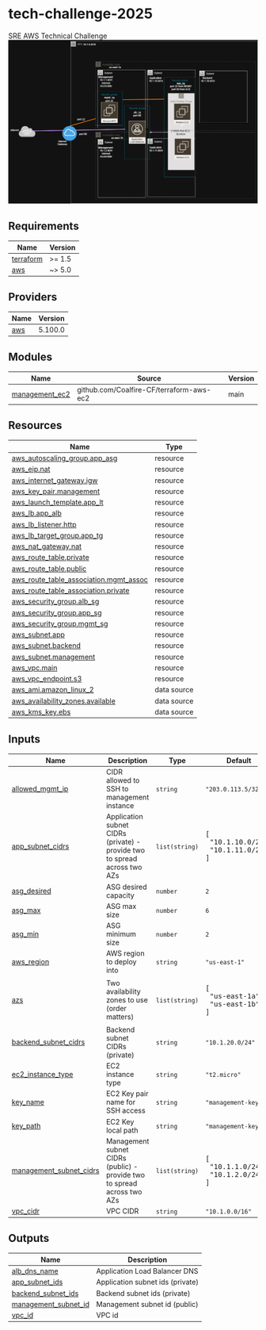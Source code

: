 # tech-challenge-2025
SRE AWS Technical Challenge
![Architecture](docs/Tech-Challenge.png)

<!-- BEGIN_TF_DOCS -->
## Requirements

| Name | Version |
|------|---------|
| <a name="requirement_terraform"></a> [terraform](#requirement\_terraform) | >= 1.5 |
| <a name="requirement_aws"></a> [aws](#requirement\_aws) | ~> 5.0 |

## Providers

| Name | Version |
|------|---------|
| <a name="provider_aws"></a> [aws](#provider\_aws) | 5.100.0 |

## Modules

| Name | Source | Version |
|------|--------|---------|
| <a name="module_management_ec2"></a> [management\_ec2](#module\_management\_ec2) | github.com/Coalfire-CF/terraform-aws-ec2 | main |

## Resources

| Name | Type |
|------|------|
| [aws_autoscaling_group.app_asg](https://registry.terraform.io/providers/hashicorp/aws/latest/docs/resources/autoscaling_group) | resource |
| [aws_eip.nat](https://registry.terraform.io/providers/hashicorp/aws/latest/docs/resources/eip) | resource |
| [aws_internet_gateway.igw](https://registry.terraform.io/providers/hashicorp/aws/latest/docs/resources/internet_gateway) | resource |
| [aws_key_pair.management](https://registry.terraform.io/providers/hashicorp/aws/latest/docs/resources/key_pair) | resource |
| [aws_launch_template.app_lt](https://registry.terraform.io/providers/hashicorp/aws/latest/docs/resources/launch_template) | resource |
| [aws_lb.app_alb](https://registry.terraform.io/providers/hashicorp/aws/latest/docs/resources/lb) | resource |
| [aws_lb_listener.http](https://registry.terraform.io/providers/hashicorp/aws/latest/docs/resources/lb_listener) | resource |
| [aws_lb_target_group.app_tg](https://registry.terraform.io/providers/hashicorp/aws/latest/docs/resources/lb_target_group) | resource |
| [aws_nat_gateway.nat](https://registry.terraform.io/providers/hashicorp/aws/latest/docs/resources/nat_gateway) | resource |
| [aws_route_table.private](https://registry.terraform.io/providers/hashicorp/aws/latest/docs/resources/route_table) | resource |
| [aws_route_table.public](https://registry.terraform.io/providers/hashicorp/aws/latest/docs/resources/route_table) | resource |
| [aws_route_table_association.mgmt_assoc](https://registry.terraform.io/providers/hashicorp/aws/latest/docs/resources/route_table_association) | resource |
| [aws_route_table_association.private](https://registry.terraform.io/providers/hashicorp/aws/latest/docs/resources/route_table_association) | resource |
| [aws_security_group.alb_sg](https://registry.terraform.io/providers/hashicorp/aws/latest/docs/resources/security_group) | resource |
| [aws_security_group.app_sg](https://registry.terraform.io/providers/hashicorp/aws/latest/docs/resources/security_group) | resource |
| [aws_security_group.mgmt_sg](https://registry.terraform.io/providers/hashicorp/aws/latest/docs/resources/security_group) | resource |
| [aws_subnet.app](https://registry.terraform.io/providers/hashicorp/aws/latest/docs/resources/subnet) | resource |
| [aws_subnet.backend](https://registry.terraform.io/providers/hashicorp/aws/latest/docs/resources/subnet) | resource |
| [aws_subnet.management](https://registry.terraform.io/providers/hashicorp/aws/latest/docs/resources/subnet) | resource |
| [aws_vpc.main](https://registry.terraform.io/providers/hashicorp/aws/latest/docs/resources/vpc) | resource |
| [aws_vpc_endpoint.s3](https://registry.terraform.io/providers/hashicorp/aws/latest/docs/resources/vpc_endpoint) | resource |
| [aws_ami.amazon_linux_2](https://registry.terraform.io/providers/hashicorp/aws/latest/docs/data-sources/ami) | data source |
| [aws_availability_zones.available](https://registry.terraform.io/providers/hashicorp/aws/latest/docs/data-sources/availability_zones) | data source |
| [aws_kms_key.ebs](https://registry.terraform.io/providers/hashicorp/aws/latest/docs/data-sources/kms_key) | data source |

## Inputs

| Name | Description | Type | Default | Required |
|------|-------------|------|---------|:--------:|
| <a name="input_allowed_mgmt_ip"></a> [allowed\_mgmt\_ip](#input\_allowed\_mgmt\_ip) | CIDR allowed to SSH to management instance | `string` | `"203.0.113.5/32"` | no |
| <a name="input_app_subnet_cidrs"></a> [app\_subnet\_cidrs](#input\_app\_subnet\_cidrs) | Application subnet CIDRs (private) - provide two to spread across two AZs | `list(string)` | <pre>[<br/>  "10.1.10.0/24",<br/>  "10.1.11.0/24"<br/>]</pre> | no |
| <a name="input_asg_desired"></a> [asg\_desired](#input\_asg\_desired) | ASG desired capacity | `number` | `2` | no |
| <a name="input_asg_max"></a> [asg\_max](#input\_asg\_max) | ASG max size | `number` | `6` | no |
| <a name="input_asg_min"></a> [asg\_min](#input\_asg\_min) | ASG minimum size | `number` | `2` | no |
| <a name="input_aws_region"></a> [aws\_region](#input\_aws\_region) | AWS region to deploy into | `string` | `"us-east-1"` | no |
| <a name="input_azs"></a> [azs](#input\_azs) | Two availability zones to use (order matters) | `list(string)` | <pre>[<br/>  "us-east-1a",<br/>  "us-east-1b"<br/>]</pre> | no |
| <a name="input_backend_subnet_cidrs"></a> [backend\_subnet\_cidrs](#input\_backend\_subnet\_cidrs) | Backend subnet CIDRs (private) | `string` | `"10.1.20.0/24"` | no |
| <a name="input_ec2_instance_type"></a> [ec2\_instance\_type](#input\_ec2\_instance\_type) | EC2 instance type | `string` | `"t2.micro"` | no |
| <a name="input_key_name"></a> [key\_name](#input\_key\_name) | EC2 Key pair name for SSH access | `string` | `"management-key"` | no |
| <a name="input_key_path"></a> [key\_path](#input\_key\_path) | EC2 Key local path | `string` | `"management-key"` | no |
| <a name="input_management_subnet_cidrs"></a> [management\_subnet\_cidrs](#input\_management\_subnet\_cidrs) | Management subnet CIDRs (public) - provide two to spread across two AZs | `list(string)` | <pre>[<br/>  "10.1.1.0/24",<br/>  "10.1.2.0/24"<br/>]</pre> | no |
| <a name="input_vpc_cidr"></a> [vpc\_cidr](#input\_vpc\_cidr) | VPC CIDR | `string` | `"10.1.0.0/16"` | no |

## Outputs

| Name | Description |
|------|-------------|
| <a name="output_alb_dns_name"></a> [alb\_dns\_name](#output\_alb\_dns\_name) | Application Load Balancer DNS |
| <a name="output_app_subnet_ids"></a> [app\_subnet\_ids](#output\_app\_subnet\_ids) | Application subnet ids (private) |
| <a name="output_backend_subnet_ids"></a> [backend\_subnet\_ids](#output\_backend\_subnet\_ids) | Backend subnet ids (private) |
| <a name="output_management_subnet_id"></a> [management\_subnet\_id](#output\_management\_subnet\_id) | Management subnet id (public) |
| <a name="output_vpc_id"></a> [vpc\_id](#output\_vpc\_id) | VPC id |
<!-- END_TF_DOCS -->